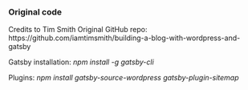<h3>Original code</h3>
Credits to Tim Smith
Original GitHub repo: https://github.com/iamtimsmith/building-a-blog-with-wordpress-and-gatsby  

<p>Gatsby installation:
<i>npm install -g gatsby-cli</i>
</p>

<p>Plugins:
<i>npm install gatsby-source-wordpress gatsby-plugin-sitemap</i>
</p>
